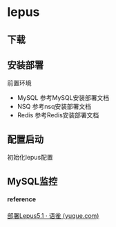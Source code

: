 
# lepus

## 下载

## 安装部署
前置环境
* MySQL
		参考MySQL安装部署文档
* NSQ
		参考nsq安装部署文档
* Redis
		参考Redis安装部署文档
		
## 配置启动

初始化lepus配置





## MySQL监控

#### reference

[部署Lepus5.1 · 语雀 (yuque.com)](https://www.yuque.com/docs/share/9a08ae30-43af-45f3-b801-c71f9259e57c)


